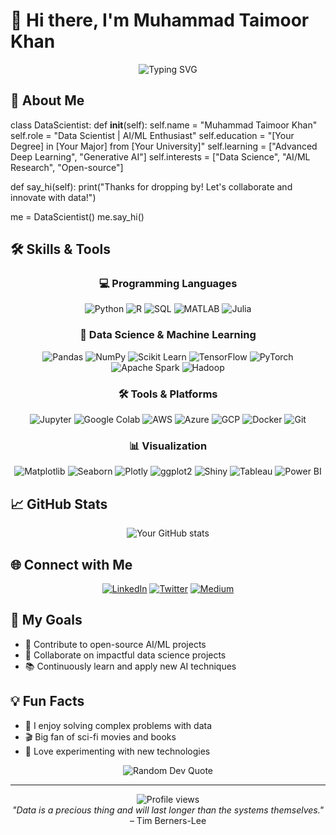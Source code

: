 # 👋 Hi there, I'm Muhammad Taimoor Khan

<div align="center">
<img src="https://readme-typing-svg.herokuapp.com?font=Fira+Code&pause=1000&color=2E9EFF¢er=true&vCenter=true&width=435&lines=Welcome+to+my+GitHub+profile!;Data+Scientist+%7C+AI%2FML+Enthusiast;Turning+data+into+insights" alt="Typing SVG" />
</div>

## 🚀 About Me


class DataScientist:
  def __init__(self):
      self.name = "Muhammad Taimoor Khan"
      self.role = "Data Scientist | AI/ML Enthusiast"
      self.education = "[Your Degree] in [Your Major] from [Your University]"
      self.learning = ["Advanced Deep Learning", "Generative AI"]
      self.interests = ["Data Science", "AI/ML Research", "Open-source"]
    
  def say_hi(self):
      print("Thanks for dropping by! Let's collaborate and innovate with data!")

me = DataScientist()
me.say_hi()


## 🛠️ Skills & Tools

<div align="center">

### 💻 Programming Languages
![Python](https://img.shields.io/badge/-Python-306998?style=for-the-badge&logo=python&logoColor=white)
![R](https://img.shields.io/badge/-R-276DC3?style=for-the-badge&logo=r&logoColor=white)
![SQL](https://img.shields.io/badge/-SQL-003B57?style=for-the-badge&logo=postgresql&logoColor=white)
![MATLAB](https://img.shields.io/badge/-MATLAB-E36C0B?style=for-the-badge&logo=mathworks&logoColor=white)
![Julia](https://img.shields.io/badge/-Julia-7F2B82?style=for-the-badge&logo=julia&logoColor=white)

### 🧠 Data Science & Machine Learning
![Pandas](https://img.shields.io/badge/-Pandas-150458?style=for-the-badge&logo=pandas&logoColor=white)
![NumPy](https://img.shields.io/badge/-NumPy-013243?style=for-the-badge&logo=numpy&logoColor=white)
![Scikit Learn](https://img.shields.io/badge/-Scikit_Learn-F7931E?style=for-the-badge&logo=scikit-learn&logoColor=white)
![TensorFlow](https://img.shields.io/badge/-TensorFlow-FF6F00?style=for-the-badge&logo=tensorflow&logoColor=white)
![PyTorch](https://img.shields.io/badge/-PyTorch-EE4C2C?style=for-the-badge&logo=pytorch&logoColor=white)
![Apache Spark](https://img.shields.io/badge/-Apache_Spark-E25A1C?style=for-the-badge&logo=apache-spark&logoColor=white)
![Hadoop](https://img.shields.io/badge/-Hadoop-66CC99?style=for-the-badge&logo=hadoop&logoColor=white)

### 🛠️ Tools & Platforms
![Jupyter](https://img.shields.io/badge/-Jupyter-F37626?style=for-the-badge&logo=jupyter&logoColor=white)
![Google Colab](https://img.shields.io/badge/-Google_Colab-F9AB00?style=for-the-badge&logo=googlecolab&logoColor=white)
![AWS](https://img.shields.io/badge/-AWS-232F3E?style=for-the-badge&logo=amazonaws&logoColor=white)
![Azure](https://img.shields.io/badge/-Azure-0089D6?style=for-the-badge&logo=microsoftazure&logoColor=white)
![GCP](https://img.shields.io/badge/-GCP-4285F4?style=for-the-badge&logo=googlecloud&logoColor=white)
![Docker](https://img.shields.io/badge/-Docker-0DB7ED?style=for-the-badge&logo=docker&logoColor=white)
![Git](https://img.shields.io/badge/-Git-F05032?style=for-the-badge&logo=git&logoColor=white)

### 📊 Visualization
![Matplotlib](https://img.shields.io/badge/-Matplotlib-003B57?style=for-the-badge&logo=matplotlib&logoColor=white)
![Seaborn](https://img.shields.io/badge/-Seaborn-5D4F6F?style=for-the-badge&logo=seaborn&logoColor=white)
![Plotly](https://img.shields.io/badge/-Plotly-3B0A45?style=for-the-badge&logo=plotly&logoColor=white)
![ggplot2](https://img.shields.io/badge/-ggplot2-0099B0?style=for-the-badge&logo=ggplot2&logoColor=white)
![Shiny](https://img.shields.io/badge/-Shiny-6AB6F0?style=for-the-badge&logo=rstudio&logoColor=white)
![Tableau](https://img.shields.io/badge/-Tableau-00A3E0?style=for-the-badge&logo=tableau&logoColor=white)
![Power BI](https://img.shields.io/badge/-Power%20BI-F2C300?style=for-the-badge&logo=powerbi&logoColor=white)

</div>

## 📈 GitHub Stats

<div align="center">
<img src="https://github-readme-stats.vercel.app/api?username=MTaimoorK&show_icons=true&theme=radical" alt="Your GitHub stats" />
</div>

## 🌐 Connect with Me

<div align="center">
  
[![LinkedIn](https://img.shields.io/badge/-LinkedIn-0A66C2?style=for-the-badge&logo=linkedin&logoColor=white)](https://www.linkedin.com/in/yourprofile)
[![Twitter](https://img.shields.io/badge/-Twitter-1DA1F2?style=for-the-badge&logo=twitter&logoColor=white)](https://twitter.com/YourTwitterHandle)
[![Medium](https://img.shields.io/badge/-Medium-00AB6C?style=for-the-badge&logo=medium&logoColor=white)](https://medium.com/@yourprofile)

</div>

## 🎯 My Goals

- 🌟 Contribute to open-source AI/ML projects
- 🤝 Collaborate on impactful data science projects
- 📚 Continuously learn and apply new AI techniques

## 💡 Fun Facts

- 🧩 I enjoy solving complex problems with data
- 🎬 Big fan of sci-fi movies and books
- 🔬 Love experimenting with new technologies

<div align="center">
<img src="https://quotes-github-readme.vercel.app/api?type=horizontal&theme=radical" alt="Random Dev Quote" />
</div>

---

<div align="center">
<img src="https://komarev.com/ghpvc/?username=MTaimoorK&style=flat-square&color=blue" alt="Profile views" />
</div>

<div align="center">
<i>"Data is a precious thing and will last longer than the systems themselves."</i> – Tim Berners-Lee
</div>
